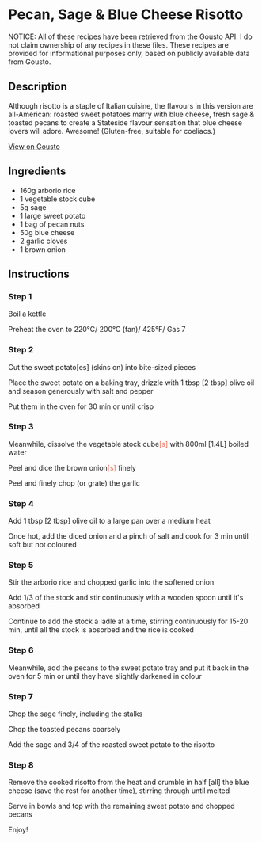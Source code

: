# Pecan, Sage & Blue Cheese Risotto

NOTICE: All of these recipes have been retrieved from the Gousto API. I do not claim ownership of any recipes in these files. These recipes are provided for informational purposes only, based on publicly available data from Gousto.

## Description

Although risotto is a staple of Italian cuisine, the flavours in this version are all-American: roasted sweet potatoes marry with blue cheese, fresh sage & toasted pecans to create a Stateside flavour sensation that blue cheese lovers will adore. Awesome! (Gluten-free, suitable for coeliacs.)

[View on Gousto](https://www.gousto.co.uk/recipes/cookbook/pecan-sage-blue-cheese-risotto)

## Ingredients

- 160g arborio rice
- 1 vegetable stock cube
- 5g sage
- 1 large sweet potato
- 1 bag of pecan nuts
- 50g blue cheese 
- 2 garlic cloves
- 1 brown onion

## Instructions


### Step 1

Boil a kettle


Preheat the oven to 220°C/ 200°C (fan)/ 425°F/ Gas 7


### Step 2

Cut the sweet <span class="text-highlight">potato<span class="text-danger">[es]</span></span><span class="text-highlight"> (</span>skins on) into bite-sized pieces


Place the sweet potato on a baking tray, drizzle with <span class="text-highlight">1 tbsp <span class="text-danger">[2 tbsp] </span></span>olive oil and season generously with salt and pepper


Put them in the oven for 30 min or until crisp


### Step 3

Meanwhile, dissolve the vegetable stock cube<span style="color:#e86754;">[s]</span> with 800ml <span class="text-danger">[1.4L]</span> boiled water


Peel and dice the brown onion<span style="color:#e86754;">[s]</span> finely


Peel and finely chop (or grate) the garlic


### Step 4

Add <span class="text-highlight">1 tbsp <span class="text-danger">[2 tbsp]</span></span> olive oil to a large pan over a medium heat


Once hot, add the diced onion and a pinch of salt and cook for 3 min until soft but not coloured


### Step 5

Stir the arborio rice and chopped garlic into the softened onion 


Add <span class="text-highlight">1/3 </span>of the stock and stir continuously with a wooden spoon until it's absorbed


Continue to add the stock a ladle at a time, stirring continuously for 15-20 min, until all the stock is absorbed and the rice is cooked


### Step 6

Meanwhile, add the pecans to the sweet potato tray and put it back in the oven for 5 min or until they have slightly darkened in colour


### Step 7

Chop the sage finely, including the stalks


Chop the toasted pecans coarsely


Add the sage and <span class="text-highlight">3/4</span> of the roasted sweet potato to the risotto

### Step 8

Remove the <span class="text-highlight">cooked</span> risotto from the heat and crumble in <span class="text-highlight">half</span><span class="text-danger"> [all]</span> the blue cheese <span class="text-highlight">(save the rest for another time)</span>, stirring through until melted


Serve in bowls and top with the remaining sweet potato and chopped pecans


Enjoy!

